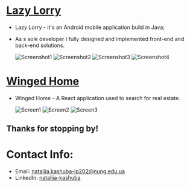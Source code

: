 
# [Lazy Lorry](https://github.com/Doskonala/lazy_lorry) 

* Lazy Lorry - it's an Android mobile application build in Java;
* As s sole developer I fully designed and implemented front-end and back-end solutions.
  


  ![Screenshot1](https://github.com/Doskonala/Doskonala/blob/main/example1.jpg)
  ![Screenshot2](https://github.com/Doskonala/Doskonala/blob/main/example2.jpg)
  ![Screenshot3](https://github.com/Doskonala/Doskonala/blob/main/example3.jpg)
  ![Screenshot4](https://github.com/Doskonala/Doskonala/blob/main/example4.jpg)
  

# [Winged Home](https://github.com/Doskonala/real-estate-agency) 

* Winged Home - A React application used to search for real estate.



  ![Screen1](https://github.com/Doskonala/Doskonala/blob/main/exampler1.png)
  ![Screen2](https://github.com/Doskonala/Doskonala/blob/main/exampler2.png)
  ![Screen3](https://github.com/Doskonala/Doskonala/blob/main/exampler3.png)



## Thanks for stopping by!

# Contact Info:

- Email: nataliia.kashuba-ip202@nung.edu.ua
- LinkedIn: [nataliia-kashuba](https://www.linkedin.com/in/nataliia-kashuba/)
